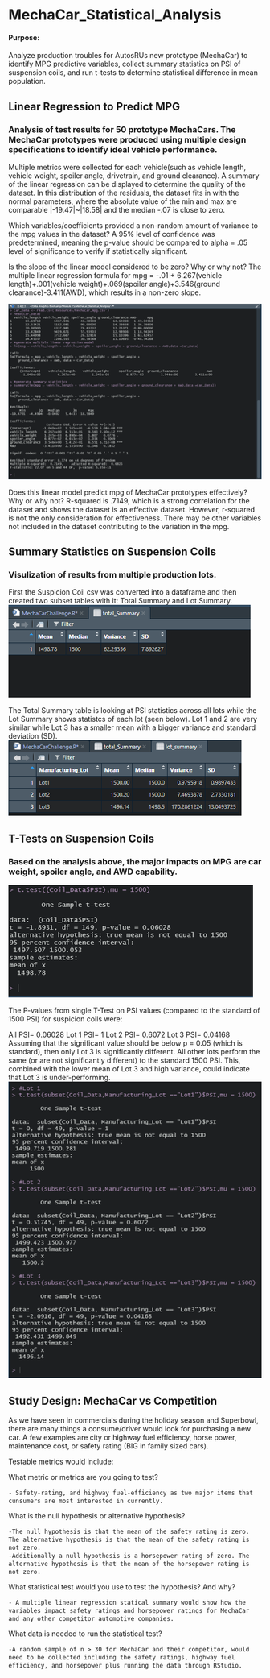 # MechaCar_Statistical_Analysis
#### Purpose: 
Analyze production troubles for AutosRUs new prototype (MechaCar) to identify MPG predictive variables, collect summary statistics on PSI of suspension coils, and run t-tests to determine statistical difference in mean population.

## Linear Regression to Predict MPG
### Analysis of test results for 50 prototype MechaCars. The MechaCar prototypes were produced using multiple design specifications to identify ideal vehicle performance. 
Multiple metrics were collected for each vehicle(such as vehicle length, vehicle weight, spoiler angle, drivetrain, and ground clearance).
A summary of the linear regression can be displayed to determine the quality of the dataset. In this distribution of the residuals, the dataset fits in with the normal parameters, where the absolute value of the min and max are comparable |-19.47|~|18.58| and the median -.07 is close to zero.

Which variables/coefficients provided a non-random amount of variance to the mpg values in the dataset?
A 95% level of confidence was predetermined, meaning the p-value should be compared to alpha = .05 level of significance to verify if statistically significant.

Is the slope of the linear model considered to be zero? Why or why not?
The multiple linear regression formula for mpg = -.01 + 6.267(vehicle length)+.001(vehicle weight)+.069(spoiler angle)+3.546(ground clearance)-3.411(AWD), which results in a non-zero slope.

![deliv 1 summary](deliv-1-summary.png)

Does this linear model predict mpg of MechaCar prototypes effectively? Why or why not?
R-squared is .7149, which is a strong correlation for the dataset and shows the dataset is an effective dataset. However, r-squared is not the only consideration for effectiveness. There may be other variables not included in the dataset contributing to the variation in the mpg.

## Summary Statistics on Suspension Coils
### Visulization of  results from multiple production lots. 
First the Suspicion Coil csv was converted into a dataframe and then created two subset tables with it: Total Summary and Lot Summary.
![deliv 2 summary](deliv-2-mean-med-var.png)

The Total Summary table is looking at PSI statistics across all lots while the Lot Summary shows statistcs of each lot (seen below). Lot 1 and 2 are very similar while Lot 3 has a smaller mean with a bigger variance and standard deviation (SD).
![Deliv 2 lot summary](deliv-2-lot-summary.png)

## T-Tests on Suspension Coils
### Based on the analysis above, the major impacts on MPG are car weight, spoiler angle, and AWD capability. 
![Del 3 ttest](deliv-3-ttest.png)

The P-values from single T-Test on PSI values (compared to the standard of 1500 PSI) for suspicion coils were:

All PSI= 0.06028 Lot 1 PSI= 1 Lot 2 PSI= 0.6072 Lot 3 PSI= 0.04168 Assuming that the significant value should be below p = 0.05 (which is standard), then only Lot 3 is significantly different. All other lots perform the same (or are not significantly different) to the standard 1500 PSI. This, combined with the lower mean of Lot 3 and high variance, could indicate that Lot 3 is under-performing.
![Del 3 ttest each lot](deliv-3-ttest-lots.png)

## Study Design: MechaCar vs Competition
As we have seen in commercials during the holiday season and Superbowl, there are many things a consume/driver would look for purchasing a new car.
A few examples are city or highway fuel efficiency, horse power, maintenance cost, or safety rating (BIG in family sized cars).

Testable metrics would include:

What metric or metrics are you going to test?
	
    - Safety-rating, and highway fuel-efficiency as two major items that cunsumers are most interested in currently.

What is the null hypothesis or alternative hypothesis?
	
    -The null hypothesis is that the mean of the safety rating is zero. The alternative hypothesis is that the mean of the safety rating is not zero.
	-Additionally a null hypothesis is a horsepower rating of zero. The alternative hypothesis is that the mean of the horsepower rating is not zero.

What statistical test would you use to test the hypothesis? And why?
	
    - A multiple linear regression statical summary would show how the variables impact safety ratings and horsepower ratings for MechaCar and any other competitor automotive companies.

What data is needed to run the statistical test?
	
    -A random sample of n > 30 for MechaCar and their competitor, would need to be collected including the safety ratings, highway fuel efficiency, and horsepower plus running the data through RStudio.